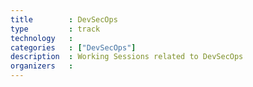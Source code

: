 ```yaml
---
title        : DevSecOps
type         : track
technology   :
categories   : ["DevSecOps"]
description  : Working Sessions related to DevSecOps
organizers   : 
---
```


